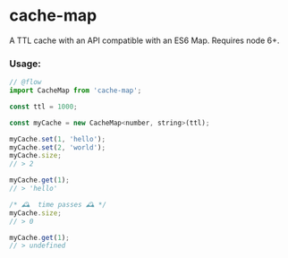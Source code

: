 # cache-map
A TTL cache with an API compatible with an ES6 Map. Requires node 6+.

### Usage:
```js
// @flow
import CacheMap from 'cache-map';

const ttl = 1000;

const myCache = new CacheMap<number, string>(ttl);

myCache.set(1, 'hello');
myCache.set(2, 'world');
myCache.size;
// > 2

myCache.get(1);
// > 'hello'

/* 🕰  time passes 🕰 */
myCache.size;
// > 0

myCache.get(1);
// > undefined
```

